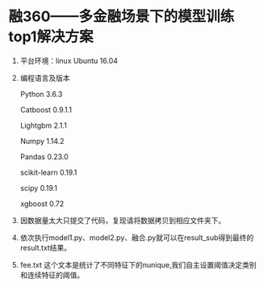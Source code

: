 
融360——多金融场景下的模型训练 top1解决方案
======================================

1)	平台环境：linux Ubuntu 16.04
2)	编程语言及版本

	Python 3.6.3
	
	Catboost 0.9.1.1
	
	Lightgbm 2.1.1
	
	Numpy 1.14.2
	
	Pandas 0.23.0
	
	scikit-learn 0.19.1
	
	scipy 0.19.1
	
	xgboost 0.72

3)  因数据量太大只提交了代码，复现请将数据拷贝到相应文件夹下。
4)  依次执行model1.py、model2.py、融合.py就可以在result_sub得到最终的result.txt结果。
5)  fee.txt 这个文本是统计了不同特征下的nunique,我们自主设置阈值决定类别和连续特征的阈值。
